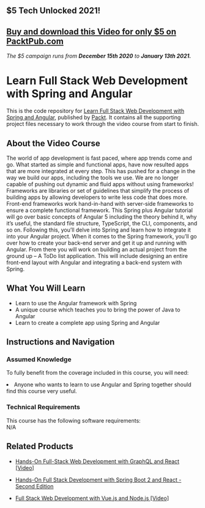 ## $5 Tech Unlocked 2021!
[Buy and download this Video for only $5 on PacktPub.com](https://www.packtpub.com/product/learn-full-stack-web-development-with-spring-and-angular-video/9781789530742)
-----
*The $5 campaign         runs from __December 15th 2020__ to __January 13th 2021.__*

# Learn Full Stack Web Development with Spring and Angular	
This is the code repository for [Learn Full Stack Web Development with Spring and Angular](https://www.packtpub.com/web-development/learn-full-stack-web-development-spring-and-angular-video), published by [Packt](https://www.packtpub.com/?utm_source=github). It contains all the supporting project files necessary to work through the video course from start to finish.
## About the Video Course
The world of app development is fast paced, where app trends come and go. What started as simple and functional apps, have now resulted apps that are more integrated at every step. This has pushed for a change in the way we build our apps, including the tools we use. We are no longer capable of pushing out dynamic and fluid apps without using frameworks! Frameworks are libraries or set of guidelines that simplify the process of building apps by allowing developers to write less code that does more. Front-end frameworks work hand-in-hand with server-side frameworks to ensure a complete functional framework. This Spring plus Angular tutorial will go over basic concepts of Angular 5 including the theory behind it, why it’s useful, the standard file structure, TypeScript, the CLI, components, and so on. Following this, you’ll delve into Spring and learn how to integrate it into your Angular project. When it comes to the Spring framework, you’ll go over how to create your back-end server and get it up and running with Angular. From there you will work on building an actual project from the ground up – A ToDo list application. This will include designing an entire front-end layout with Angular and integrating a back-end system with Spring.

<H2>What You Will Learn</H2>
<DIV class=book-info-will-learn-text>
<UL>
<LI> Learn to use the Angular framework with Spring</LI>
<LI> A unique course which teaches you to bring the power of Java to Angular</LI>
<LI> Learn to create a complete app using Spring and Angular</LI>
</UL></DIV>

## Instructions and Navigation
### Assumed Knowledge
To fully benefit from the coverage included in this course, you will need:<br/>
<DIV class=book-info-will-learn-text>
<LI> Anyone who wants to learn to use Angular and Spring together should find this course very useful.</LI> 
<DIV>

### Technical Requirements
This course has the following software requirements:<br/>
N/A

## Related Products
* [Hands-On Full-Stack Web Development with GraphQL and React [Video]](https://www.packtpub.com/web-development/hands-full-stack-web-development-graphql-and-react-video)

* [Hands-On Full Stack Development with Spring Boot 2 and React - Second Edition](https://www.packtpub.com/web-development/hands-full-stack-development-spring-boot-2-and-react-second-edition)

* [Full Stack Web Development with Vue.js and Node.js [Video]](https://www.packtpub.com/web-development/full-stack-web-development-vuejs-and-nodejs-video)

